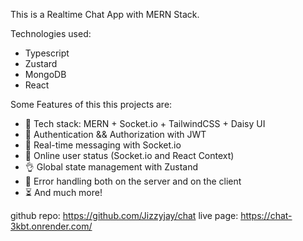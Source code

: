This is a Realtime Chat App with MERN Stack. 

Technologies used:
- Typescript
- Zustard
- MongoDB
- React 


Some Features of this this projects are:

-   🌟 Tech stack: MERN + Socket.io + TailwindCSS + Daisy UI
-   🎃 Authentication && Authorization with JWT
-   👾 Real-time messaging with Socket.io
-   🚀 Online user status (Socket.io and React Context)
-   👌 Global state management with Zustand
-   🐞 Error handling both on the server and on the client
-   ⏳ And much more!

github repo: https://github.com/Jizzyjay/chat
live page: https://chat-3kbt.onrender.com/
